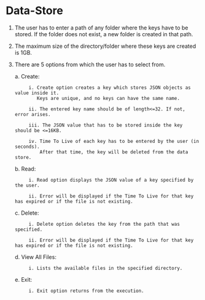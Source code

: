 # Data-Store


1. The user has to enter a path of any folder where the keys have to be stored. If the folder does not exist, a new folder is created in that path.

2. The maximum size of the directory/folder where these keys are created is 1GB.

3. There are 5 options from which the user has to select from. 

      a. Create:

            i. Create option creates a key which stores JSON objects as value inside it. 
               Keys are unique, and no keys can have the same name.
      
            ii. The entered key name should be of length<=32. If not, error arises.
      
            iii. The JSON value that has to be stored inside the key should be <=16KB.

            iv. Time To Live of each key has to be entered by the user (in seconds). 
                After that time, the key will be deleted from the data store.
      b. Read:
      
            i. Read option displays the JSON value of a key specified by the user.

            ii. Error will be displayed if the Time To Live for that key has expired or if the file is not existing.
      c. Delete:

            i. Delete option deletes the key from the path that was specified.
            
            ii. Error will be displayed if the Time To Live for that key has expired or if the file is not existing.
            
      d. View All Files:
      
            i. Lists the available files in the specified directory.
            
      e. Exit:
      
            i. Exit option returns from the execution.



